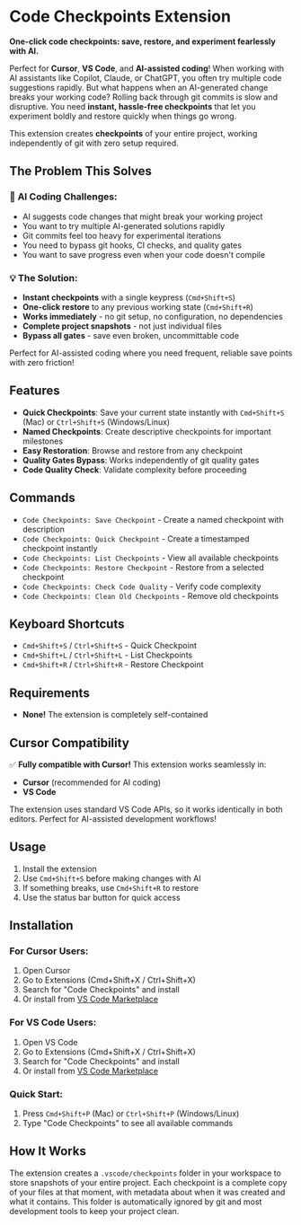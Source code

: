 # Code Checkpoints Extension

**One-click code checkpoints: save, restore, and experiment fearlessly with AI.**

Perfect for **Cursor**, **VS Code**, and **AI-assisted coding**! When working with AI assistants like Copilot, Claude, or ChatGPT, you often try multiple code suggestions rapidly. But what happens when an AI-generated change breaks your working code? Rolling back through git commits is slow and disruptive. You need **instant, hassle-free checkpoints** that let you experiment boldly and restore quickly when things go wrong.

This extension creates **checkpoints** of your entire project, working independently of git with zero setup required.

## The Problem This Solves

### 🤖 **AI Coding Challenges:**
- AI suggests code changes that might break your working project
- You want to try multiple AI-generated solutions rapidly
- Git commits feel too heavy for experimental iterations
- You need to bypass git hooks, CI checks, and quality gates
- You want to save progress even when your code doesn't compile

### 💡 **The Solution:**
- **Instant checkpoints** with a single keypress (`Cmd+Shift+S`)
- **One-click restore** to any previous working state (`Cmd+Shift+R`)
- **Works immediately** - no git setup, no configuration, no dependencies
- **Complete project snapshots** - not just individual files
- **Bypass all gates** - save even broken, uncommittable code

Perfect for AI-assisted coding where you need frequent, reliable save points with zero friction!

## Features

- **Quick Checkpoints**: Save your current state instantly with `Cmd+Shift+S` (Mac) or `Ctrl+Shift+S` (Windows/Linux)
- **Named Checkpoints**: Create descriptive checkpoints for important milestones
- **Easy Restoration**: Browse and restore from any checkpoint
- **Quality Gates Bypass**: Works independently of git quality gates
- **Code Quality Check**: Validate complexity before proceeding

## Commands

- `Code Checkpoints: Save Checkpoint` - Create a named checkpoint with description
- `Code Checkpoints: Quick Checkpoint` - Create a timestamped checkpoint instantly
- `Code Checkpoints: List Checkpoints` - View all available checkpoints
- `Code Checkpoints: Restore Checkpoint` - Restore from a selected checkpoint
- `Code Checkpoints: Check Code Quality` - Verify code complexity
- `Code Checkpoints: Clean Old Checkpoints` - Remove old checkpoints

## Keyboard Shortcuts

- `Cmd+Shift+S` / `Ctrl+Shift+S` - Quick Checkpoint
- `Cmd+Shift+L` / `Ctrl+Shift+L` - List Checkpoints
- `Cmd+Shift+R` / `Ctrl+Shift+R` - Restore Checkpoint

## Requirements

- **None!** The extension is completely self-contained

## Cursor Compatibility

✅ **Fully compatible with Cursor!** This extension works seamlessly in:
- **Cursor** (recommended for AI coding)
- **VS Code** 

The extension uses standard VS Code APIs, so it works identically in both editors. Perfect for AI-assisted development workflows!

## Usage

1. Install the extension
2. Use `Cmd+Shift+S` before making changes with AI
3. If something breaks, use `Cmd+Shift+R` to restore
4. Use the status bar button for quick access

## Installation

### For Cursor Users:
1. Open Cursor
2. Go to Extensions (Cmd+Shift+X / Ctrl+Shift+X)
3. Search for "Code Checkpoints" and install
4. Or install from [VS Code Marketplace](https://marketplace.visualstudio.com/items?itemName=pritam-ajmire.code-checkpoints)

### For VS Code Users:
1. Open VS Code
2. Go to Extensions (Cmd+Shift+X / Ctrl+Shift+X)  
3. Search for "Code Checkpoints" and install
4. Or install from [VS Code Marketplace](https://marketplace.visualstudio.com/items?itemName=pritam-ajmire.code-checkpoints)

### Quick Start:
1. Press `Cmd+Shift+P` (Mac) or `Ctrl+Shift+P` (Windows/Linux)
2. Type "Code Checkpoints" to see all available commands


## How It Works

The extension creates a `.vscode/checkpoints` folder in your workspace to store snapshots of your entire project. Each checkpoint is a complete copy of your files at that moment, with metadata about when it was created and what it contains. This folder is automatically ignored by git and most development tools to keep your project clean.

